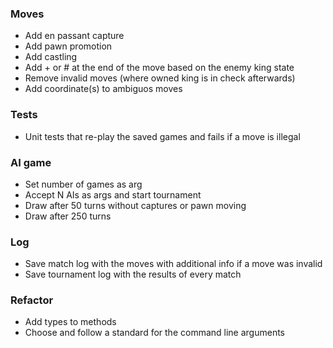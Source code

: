 ### Moves
* Add en passant capture
* Add pawn promotion
* Add castling
* Add + or # at the end of the move based on the enemy king state
* Remove invalid moves (where owned king is in check afterwards)
* Add coordinate(s) to ambiguos moves
### Tests
* Unit tests that re-play the saved games and fails if a move is illegal
### AI game
* Set number of games as arg
* Accept N AIs as args and start tournament
* Draw after 50 turns without captures or pawn moving
* Draw after 250 turns
### Log
* Save match log with the moves with additional info if a move was invalid
* Save tournament log with the results of every match
### Refactor
* Add types to methods
* Choose and follow a standard for the command line arguments 
